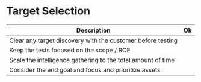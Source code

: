 # Target Selection

| Description                                                            | Ok |
| ---------------------------------------------------------------------- | -- |
| Clear any target discovery with the customer before testing | |
| Keep the tests focused on the scope / ROE | |
| Scale the intelligence gathering to the total amount of time | |
| Consider the end goal and focus and prioritize assets | |
